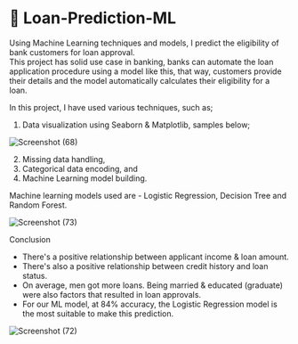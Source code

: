 # :bank: Loan-Prediction-ML
Using Machine Learning techniques and models, I predict the eligibility of bank customers for loan approval. <br />
This project has solid use case in banking, banks can automate the loan application procedure using a model like this, that way, customers provide their details and the model automatically calculates their eligibility for a loan. <br />

In this project, I have used various techniques, such as;

1. Data visualization using Seaborn & Matplotlib, samples below;

![Screenshot (68)](https://user-images.githubusercontent.com/64503362/156834503-c8da5861-23ba-4e22-8447-c123a93da33b.png)



2. Missing data handling, 
3. Categorical data encoding, and 
4. Machine Learning model building.

Machine learning models used are - Logistic Regression, Decision Tree and Random Forest.

![Screenshot (73)](https://user-images.githubusercontent.com/64503362/156835262-d0732e0d-29d7-448c-a9ed-1dd7d1c36961.png)


Conclusion
* There's a positive relationship between applicant income & loan amount.
* There's also a positive relationship between credit history and loan status.
* On average, men got more loans. Being married & educated (graduate) were also factors that resulted in loan approvals.
* For our ML model, at 84% accuracy, the Logistic Regression model is the most suitable to make this prediction.

![Screenshot (72)](https://user-images.githubusercontent.com/64503362/156834344-f8694cfb-e656-45e8-b6f4-9edda349f515.png)
